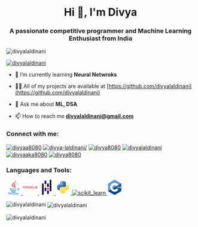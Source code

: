 <h1 align="center">Hi 👋, I'm Divya</h1>
<h3 align="center">A passionate competitive programmer and Machine Learning Enthusiast from India</h3>

<p align="left"> <img src="https://komarev.com/ghpvc/?username=divyalaldinani&label=Profile%20views&color=0e75b6&style=flat" alt="divyalaldinani" /> </p>

<p align="left"> <a href="https://github.com/ryo-ma/github-profile-trophy"><img src="https://github-profile-trophy.vercel.app/?username=divyalaldinani" alt="divyalaldinani" /></a> </p>

- 🌱 I’m currently learning **Neural Netwroks**

- 👨‍💻 All of my projects are available at [https://github.com/divyalaldinani](https://github.com/divyalaldinani)

- 💬 Ask me about **ML, DSA**

- 📫 How to reach me **divyalaldinani@gmail.com**

<h3 align="left">Connect with me:</h3>
<p align="left">
<a href="https://twitter.com/divyaa8080" target="blank"><img align="center" src="https://raw.githubusercontent.com/rahuldkjain/github-profile-readme-generator/master/src/images/icons/Social/twitter.svg" alt="divyaa8080" height="30" width="40" /></a>
<a href="https://linkedin.com/in/divya-laldinani/" target="blank"><img align="center" src="https://raw.githubusercontent.com/rahuldkjain/github-profile-readme-generator/master/src/images/icons/Social/linked-in-alt.svg" alt="divya-laldinani/" height="30" width="40" /></a>
<a href="https://www.codechef.com/users/divya8080" target="blank"><img align="center" src="https://cdn.jsdelivr.net/npm/simple-icons@3.1.0/icons/codechef.svg" alt="divya8080" height="30" width="40" /></a>
<a href="https://codeforces.com/profile/divyalaldinani" target="blank"><img align="center" src="https://raw.githubusercontent.com/rahuldkjain/github-profile-readme-generator/master/src/images/icons/Social/codeforces.svg" alt="divyalaldinani" height="30" width="40" /></a>
<a href="https://www.leetcode.com/divyaaka8080" target="blank"><img align="center" src="https://raw.githubusercontent.com/rahuldkjain/github-profile-readme-generator/master/src/images/icons/Social/leet-code.svg" alt="divyaaka8080" height="30" width="40" /></a>
<a href="https://auth.geeksforgeeks.org/user/divya8080" target="blank"><img align="center" src="https://raw.githubusercontent.com/rahuldkjain/github-profile-readme-generator/master/src/images/icons/Social/geeks-for-geeks.svg" alt="divya8080" height="30" width="40" /></a>
</p>

<h3 align="left">Languages and Tools:</h3>
<p align="left"> <a href="https://www.java.com" target="_blank" rel="noreferrer"> <img src="https://raw.githubusercontent.com/devicons/devicon/master/icons/java/java-original.svg" alt="java" width="40" height="40"/> </a>  <a href="https://www.oracle.com/" target="_blank" rel="noreferrer"> <img src="https://raw.githubusercontent.com/devicons/devicon/master/icons/oracle/oracle-original.svg" alt="oracle" width="40" height="40"/> </a>   <a href="https://pandas.pydata.org/" target="_blank" rel="noreferrer"> <img src="https://raw.githubusercontent.com/devicons/devicon/2ae2a900d2f041da66e950e4d48052658d850630/icons/pandas/pandas-original.svg" alt="pandas" width="40" height="40"/> </a>   <a href="https://www.python.org" target="_blank" rel="noreferrer"> <img src="https://raw.githubusercontent.com/devicons/devicon/master/icons/python/python-original.svg" alt="python" width="40" height="40"/> </a>   <a href="https://scikit-learn.org/" target="_blank" rel="noreferrer"> <img src="https://upload.wikimedia.org/wikipedia/commons/0/05/Scikit_learn_logo_small.svg" alt="scikit_learn" width="40" height="40"/> </a>   <a href="https://www.w3schools.com/cpp/" target="_blank" rel="noreferrer"> <img src="https://raw.githubusercontent.com/devicons/devicon/master/icons/cplusplus/cplusplus-original.svg" alt="cplusplus" width="40" height="40"/> </a> </p>

<p><img align="left" src="https://github-readme-stats.vercel.app/api/top-langs?username=divyalaldinani&show_icons=true&locale=en&layout=compact" alt="divyalaldinani" /></p>

<p>&nbsp;<img align="center" src="https://github-readme-stats.vercel.app/api?username=divyalaldinani&show_icons=true&locale=en" alt="divyalaldinani" /></p>

<p><img align="center" src="https://github-readme-streak-stats.herokuapp.com/?user=divyalaldinani&" alt="divyalaldinani" /></p>
